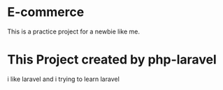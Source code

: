 # E-commerce
This is a practice project for a newbie like me. 

# This Project created by php-laravel
i like laravel and i trying to learn laravel
